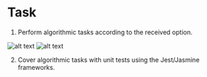 # Task

1.  Perform algorithmic tasks according to the received option.

![alt text](https://github.com/Filiczini/webUI-group-softserve/tree/main/WEBUI%20Club/sprint9/imgs/task87.png?raw=true)
![alt text](https://github.com/Filiczini/webUI-group-softserve/tree/main/WEBUI%20Club/sprint9/imgs/task559.png?raw=true)

2.  Cover algorithmic tasks with unit tests using the Jest/Jasmine frameworks.
